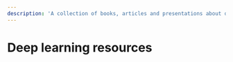 ```yaml
---
description: 'A collection of books, articles and presentations about deep learning'
---
```


# Deep learning resources



